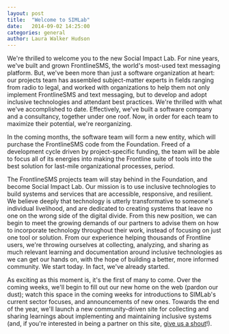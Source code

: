 ```yaml
---
layout: post
title:  "Welcome to SIMLab"
date:   2014-09-02 14:25:00
categories: general
author: Laura Walker Hudson
---
```


We're thrilled to welcome you to the new Social Impact Lab. For nine years, we've built and  grown FrontlineSMS, the world's most-used text messaging platform. But, we've been more than just a software organization at heart: our projects team has assembled subject-matter experts in fields ranging from radio to legal, and worked with organizations to help them not only implement FrontlineSMS and text messaging, but to develop and adopt inclusive technologies and attendant best practices. We're thrilled with what we've accomplished to date. Effectively, we've built a software company and a consultancy, together under one roof. Now, in order for each team to maximize their potential, we're reorganizing.

In the coming months, the software team will form a new entity, which will purchase the FrontlineSMS code from the Foundation. Freed of a development cycle driven by project-specific funding, the team will be able to focus all of its energies into making the Frontline suite of tools into the best solution for last-mile organizational processes, period.

The FrontlineSMS projects team will stay behind in the Foundation, and become Social Impact Lab. Our mission is to use inclusive technologies to build systems and services that are accessible, responsive, and resilient. We believe deeply that technology is utterly transformative to someone's individual livelihood, and are dedicated to creating systems that leave no one on the wrong side of the digital divide. From this new position, we can begin to meet the growing demands of our partners to advise them on how to incorporate technology throughout their work, instead of focusing on just one tool or solution. From our experience helping thousands of Frontline users, we're throwing ourselves at collecting, analyzing, and sharing as much relevant learning and documentation around inclusive technologies as we can get our hands on, with the hope of building a better, more informed community. We start today. In fact, we've already started.

As exciting as this moment is, it's the first of many to come. Over the coming weeks, we'll begin to fill out our new home on the web (pardon our dust); watch this space in the coming weeks for introductions to SIMLab's current sector focuses, and announcements of new ones. Towards the end of the year, we'll launch a new community-driven site for collecting and sharing learnings about implementing and maintaining inclusive systems (and, if you're interested in being a partner on this site, [give us a shout](mailto:hello@simlab.org)!). 
